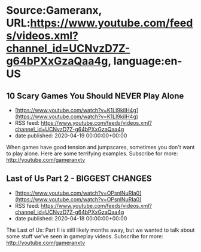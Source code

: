 # Source:Gameranx, URL:https://www.youtube.com/feeds/videos.xml?channel_id=UCNvzD7Z-g64bPXxGzaQaa4g, language:en-US

## 10 Scary Games You Should NEVER Play Alone
 - [https://www.youtube.com/watch?v=K1LI9kiIH4g](https://www.youtube.com/watch?v=K1LI9kiIH4g)
 - RSS feed: https://www.youtube.com/feeds/videos.xml?channel_id=UCNvzD7Z-g64bPXxGzaQaa4g
 - date published: 2020-04-19 00:00:00+00:00

When games have good tension and jumpscares, sometimes you don't want to play alone. Here are some terrifying examples.
Subscribe for more: http://youtube.com/gameranxtv

## Last of Us Part 2 - BIGGEST CHANGES
 - [https://www.youtube.com/watch?v=OPsnlNuRIa0](https://www.youtube.com/watch?v=OPsnlNuRIa0)
 - RSS feed: https://www.youtube.com/feeds/videos.xml?channel_id=UCNvzD7Z-g64bPXxGzaQaa4g
 - date published: 2020-04-18 00:00:00+00:00

The Last of Us: Part II is still likely months away, but we wanted to talk about some stuff we've seen in gameplay videos.
Subscribe for more: http://youtube.com/gameranxtv

